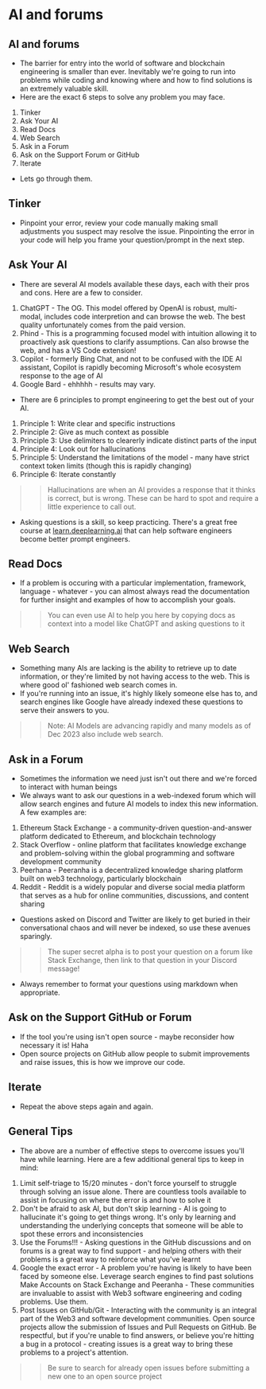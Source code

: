 # AI and forums

## AI and forums
- The barrier for entry into the world of software and blockchain engineering is smaller than ever. Inevitably we're going to run into problems while coding and knowing where and how to find solutions is an extremely valuable skill.
- Here are the exact 6 steps to solve any problem you may face.
1. Tinker
2. Ask Your AI
3. Read Docs
4. Web Search
5. Ask in a Forum
6. Ask on the Support Forum or GitHub
7. Iterate

- Lets go through them.

## Tinker
- Pinpoint your error, review your code manually making small adjustments you suspect may resolve the issue. Pinpointing the error in your code will help you frame your question/prompt in the next step.

## Ask Your AI
- There are several AI models available these days, each with their pros and cons. Here are a few to consider.
1. ChatGPT - The OG. This model offered by OpenAI is robust, multi-modal, includes code interpretion and can browse the web. The best quality unfortunately comes from the paid version.
2. Phind - This is a programming focused model with intuition allowing it to proactively ask questions to clarify assumptions. Can also browse the web, and has a VS Code extension!
3. Copilot - formerly Bing Chat, and not to be confused with the IDE AI assistant, Copilot is rapidly becoming Microsoft's whole ecosystem response to the age of AI
4. Google Bard - ehhhhh - results may vary.

- There are 6 principles to prompt engineering to get the best out of your AI.
1. Principle 1: Write clear and specific instructions
2. Principle 2: Give as much context as possible
3. Principle 3: Use delimiters to clearerly indicate distinct parts of the input
4. Principle 4: Look out for hallucinations
5. Principle 5: Understand the limitations of the model - many have strict context token limits (though this is rapidly changing)
6. Principle 6: Iterate constantly

>> Hallucinations are when an AI provides a response that it thinks is correct, but is wrong. These can be hard to spot and require a little experience to call out.

- Asking questions is a skill, so keep practicing. There's a great free course at [learn.deeplearning.ai](https://learn.deeplearning.ai/) that can help software engineers become better prompt engineers.

## Read Docs
- If a problem is occuring with a particular implementation, framework, language - whatever - you can almost always read the documentation for further insight and examples of how to accomplish your goals.

>> You can even use AI to help you here by copying docs as context into a model like ChatGPT and asking questions to it

## Web Search
- Something many AIs are lacking is the ability to retrieve up to date information, or they're limited by not having access to the web. This is where good ol' fashioned web search comes in.
- If you're running into an issue, it's highly likely someone else has to, and search engines like Google have already indexed these questions to serve their answers to you.

>> Note: AI Models are advancing rapidly and many models as of Dec 2023 also include web search.

## Ask in a Forum
- Sometimes the information we need just isn't out there and we're forced to interact with human beings
- We always want to ask our questions in a web-indexed forum which will allow search engines and future AI models to index this new information. A few examples are:
1. Ethereum Stack Exchange - a community-driven question-and-answer platform dedicated to Ethereum, and blockchain technology
2. Stack Overflow - online platform that facilitates knowledge exchange and problem-solving within the global programming and software development community
3. Peerhana - Peeranha is a decentralized knowledge sharing platform built on web3 technology, particularly blockchain
4. Reddit - Reddit is a widely popular and diverse social media platform that serves as a hub for online communities, discussions, and content sharing

- Questions asked on Discord and Twitter are likely to get buried in their conversational chaos and will never be indexed, so use these avenues sparingly.

>> The super secret alpha is to post your question on a forum like Stack Exchange, then link to that question in your Discord message!

- Always remember to format your questions using markdown when appropriate.

## Ask on the Support GitHub or Forum
- If the tool you're using isn't open source - maybe reconsider how necessary it is! Haha
- Open source projects on GitHub allow people to submit improvements and raise issues, this is how we improve our code.

## Iterate
- Repeat the above steps again and again.

## General Tips
- The above are a number of effective steps to overcome issues you'll have while learning. Here are a few additional general tips to keep in mind:
1. Limit self-triage to 15/20 minutes - don't force yourself to struggle through solving an issue alone. There are countless tools available to assist in focusing on where the error is and how to solve it
2. Don't be afraid to ask AI, but don't skip learning - AI is going to hallucinate it's going to get things wrong. It's only by learning and understanding the underlying concepts that someone will be able to spot these errors and inconsistencies
3. Use the Forums!!! - Asking questions in the GitHub discussions and on forums is a great way to find support - and helping others with their problems is a great way to reinforce what you've learnt
4. Google the exact error - A problem you're having is likely to have been faced by someone else. Leverage search engines to find past solutions
Make Accounts on Stack Exchange and Peeranha - These communities are invaluable to assist with Web3 software engineering and coding problems. Use them.
5. Post Issues on GitHub/Git - Interacting with the community is an integral part of the Web3 and software development communities. Open source projects allow the submission of Issues and Pull Requests on GitHub. Be respectful, but if you're unable to find answers, or believe you're hitting a bug in a protocol - creating issues is a great way to bring these problems to a project's attention.

>> Be sure to search for already open issues before submitting a new one to an open source project

